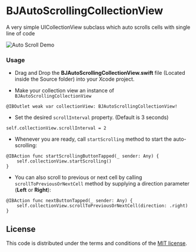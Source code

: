 # BJAutoScrollingCollectionView
A very simple UICollectionView subclass which auto scrolls cells with single line of code

![Auto Scroll Demo](https://media.giphy.com/media/xULW8tb7b1ncOjf1Ju/giphy.gif)


### Usage

- Drag and Drop the **BJAutoScrollingCollectionView.swift** file (Located inside the Source folder) into your Xcode project.

- Make your collection view an instance of `BJAutoScrollingCollectionView`

```
@IBOutlet weak var collectionView: BJAutoScrollingCollectionView!
```


- Set the desired `scrollInterval` property. (Default is 3 seconds)

```
self.collectionView.scrollInterval = 2
```


- Whenever you are ready, call `startScrolling` method to start the auto-scrolling:

```
@IBAction func startScrollingButtonTapped(_ sender: Any) {
    self.collectionView.startScrolling()
}
```


- You can also scroll to previous or next cell by calling `scrollToPreviousOrNextCell` method by supplying a direction parameter (**Left** or **Right**):

```
@IBAction func nextButtonTapped(_ sender: Any) {
    self.collectionView.scrollToPreviousOrNextCell(direction: .right)
}
```

## License

This code is distributed under the terms and conditions of the [MIT license](LICENSE).
